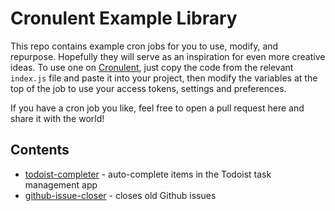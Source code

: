 # Cronulent Example Library

This repo contains example cron jobs for you to use, modify, and repurpose. Hopefully they will serve as an inspiration for even more creative ideas. To use one on [Cronulent](https://www.cronulent.com), just copy the code from the relevant `index.js` file and paste it into your project, then modify the variables at the top of the job to use your access tokens, settings and preferences.

If you have a cron job you like, feel free to open a pull request here and share it with the world!

## Contents

- [todoist-completer](./todoist-completer) - auto-complete items in the Todoist task management app
- [github-issue-closer](./github-issue-closer) - closes old Github issues
